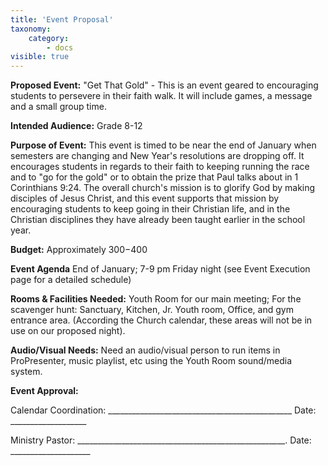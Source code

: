 ```yaml
---
title: 'Event Proposal'
taxonomy:
    category:
        - docs
visible: true
---
```


**Proposed Event:** "Get That Gold" - This is an event geared to encouraging students to persevere in their faith walk. It will include games, a message and a small group time. 

**Intended Audience:** Grade 8-12

**Purpose of Event:** This event is timed to be near the end of January when semesters are changing and New Year's resolutions are dropping off. It encourages students in regards to their faith to keeping running the race and to "go for the gold" or to obtain the prize that Paul talks about in 1 Corinthians 9:24. The overall church's mission is to glorify God by making disciples of Jesus Christ, and this event supports that mission by encouraging students to keep going in their Christian life, and in the Christian disciplines they have already been taught earlier in the school year.

**Budget:** Approximately $300-$400

**Event Agenda** End of January; 7-9 pm Friday night (see Event Execution page for a detailed schedule)

**Rooms & Facilities Needed:** Youth Room for our main meeting; For the scavenger hunt: Sanctuary, Kitchen, Jr. Youth room, Office, and gym entrance area. 
(According the Church calendar, these areas will not be in use on our proposed night).

**Audio/Visual Needs:** Need an audio/visual person to run items in ProPresenter, music playlist, etc using the Youth Room sound/media system.

**Event Approval:**

Calendar Coordination: ______________________________________________   Date: ___________________

Ministry Pastor: ____________________________________________________.  Date: ____________________


